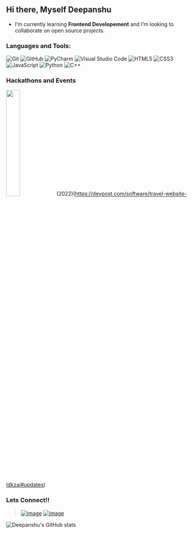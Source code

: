 ## Hi there, Myself Deepanshu


-  I’m currently  learning **Frontend Developement** and I’m looking to collaborate on open source projects.

### Languages and Tools:
![Git](https://img.shields.io/badge/git-%23F05033.svg?style=for-the-badge&logo=git&logoColor=white)
![GitHub](https://img.shields.io/badge/github-%23121011.svg?style=for-the-badge&logo=github&logoColor=white)
![PyCharm](https://img.shields.io/badge/pycharm-143?style=for-the-badge&logo=pycharm&logoColor=black&color=black&labelColor=green)
![Visual Studio Code](https://img.shields.io/badge/Visual%20Studio%20Code-0078d7.svg?style=for-the-badge&logo=visual-studio-code&logoColor=white)
![HTML5](https://img.shields.io/badge/html5-%23E34F26.svg?style=for-the-badge&logo=html5&logoColor=white) 
![CSS3](https://img.shields.io/badge/css3-%231572B6.svg?style=for-the-badge&logo=css3&logoColor=white)
![JavaScript](https://img.shields.io/badge/javascript-%23323330.svg?style=for-the-badge&logo=javascript&logoColor=yellow)
![Python](https://img.shields.io/badge/python-3670A0?style=for-the-badge&logo=python&logoColor=ffdd54)
![C++](https://img.shields.io/badge/c++-%2300599C.svg?style=for-the-badge&logo=c%2B%2B&logoColor=white)
<!--![NumPy](https://img.shields.io/badge/numpy-%23013243.svg?style=for-the-badge&logo=numpy&logoColor=white)-->
<!--![Pandas](https://img.shields.io/badge/pandas-%23150458.svg?style=for-the-badge&logo=pandas&logoColor=white)-->
<!--![Bootstrap](https://img.shields.io/badge/bootstrap-%23563D7C.svg?style=for-the-badge&logo=bootstrap&logoColor=white)-->
### Hackathons and Events
 <img src="https://challengepost-s3-challengepost.netdna-ssl.com/photos/production/challenge_photos/001/827/496/datas/full_width.png" width=27%%>(2022)(https://devpost.com/software/travel-website-ldkzaj#updates)

### Lets Connect!!
> [![image](https://img.shields.io/badge/@DeepanshuDaksh11-1DA1F2?style=for-the-badge&logo=twitter&logoColor=white)](https://twitter.com/DeepanshuDaks11)
>  [![image](https://img.shields.io/badge/dakshdeepanshu53@gmail.com-D14836?style=for-the-badge&logo=gmail&logoColor=white)](mailto:dakshdeepanshu53@gmail.com)

![Deepanshu's GitHub stats](https://github-readme-stats.vercel.app/api?username=DeepanshuDaksh77&theme=nightowl&show_icons=true)

<!--**DeepanshuDaksh77/DeepanshuDaksh77** is a ✨ _special_ ✨ repository because its `README.md` (this file) appears on your GitHub profile.

Here are some ideas to get you started:

- 🔭 I’m currently working on ...
- 🌱 I’m currently learning ...
- 👯 I’m looking to collaborate on ...
- 🤔 I’m looking for help with ...
- 💬 Ask me about ...
- 📫 How to reach me: ...
- 😄 Pronouns: ...
- ⚡ Fun fact: ...
-->
